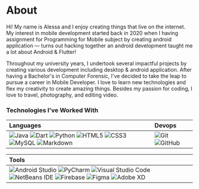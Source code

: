 # About

Hi! My name is Alessa and I enjoy creating things that live on the internet. My interest in mobile development started back in 2020 when I having assignment for Programming for Mobile subject by creating android application — turns out hacking together an android development taught me a lot about Android & Flutter!

Throughout my university years, I undertook several impactful projects by creating various development including desktop & android application. After having a Bachelor's in Computer Forensic, I've decided to take the leap to pursue a career in Mobile Developer. I love to learn new technologies and flex my creativity to create amazing things. Besides my passion for coding, I love to travel, photography, and editing video.

### Technologies I've Worked With

| Languages     | Devops        |
|:------------- |:------------- |
| ![Java](https://img.shields.io/badge/java-%23ED8B00.svg?style=for-the-badge&logo=openjdk&logoColor=white)  ![Dart](https://img.shields.io/badge/Dart-0175C2?style=for-the-badge&logo=dart&logoColor=white) ![Python](https://img.shields.io/badge/python-3670A0?style=for-the-badge&logo=python&logoColor=ffdd54) ![HTML5](https://img.shields.io/badge/html5-%23E34F26.svg?style=for-the-badge&logo=html5&logoColor=white) ![CSS3](https://img.shields.io/badge/css3-%231572B6.svg?style=for-the-badge&logo=css3&logoColor=white) ![MySQL](https://img.shields.io/badge/mysql-%2300f.svg?style=for-the-badge&logo=mysql&logoColor=white) ![Markdown](https://img.shields.io/badge/markdown-%23000000.svg?style=for-the-badge&logo=markdown&logoColor=white) | ![Git](https://img.shields.io/badge/git-%23F05033.svg?style=for-the-badge&logo=git&logoColor=white) ![GitHub](https://img.shields.io/badge/github-%23121011.svg?style=for-the-badge&logo=github&logoColor=white) |

| Tools         |
|:------------- |
| ![Android Studio](https://img.shields.io/badge/Android%20Studio-3DDC84.svg?style=for-the-badge&logo=android-studio&logoColor=white) ![PyCharm](https://img.shields.io/badge/pycharm-143?style=for-the-badge&logo=pycharm&logoColor=black&color=black&labelColor=green) ![Visual Studio Code](https://img.shields.io/badge/Visual%20Studio%20Code-0078d7.svg?style=for-the-badge&logo=visual-studio-code&logoColor=white) ![NetBeans IDE](https://img.shields.io/badge/NetBeansIDE-1B6AC6.svg?style=for-the-badge&logo=apache-netbeans-ide&logoColor=white) ![Firebase](https://img.shields.io/badge/firebase-%23039BE5.svg?style=for-the-badge&logo=firebase) ![Figma](https://img.shields.io/badge/figma-%23F24E1E.svg?style=for-the-badge&logo=figma&logoColor=white)  ![Adobe XD](https://img.shields.io/badge/Adobe%20XD-470137?style=for-the-badge&logo=Adobe%20XD&logoColor=#FF61F6) |
